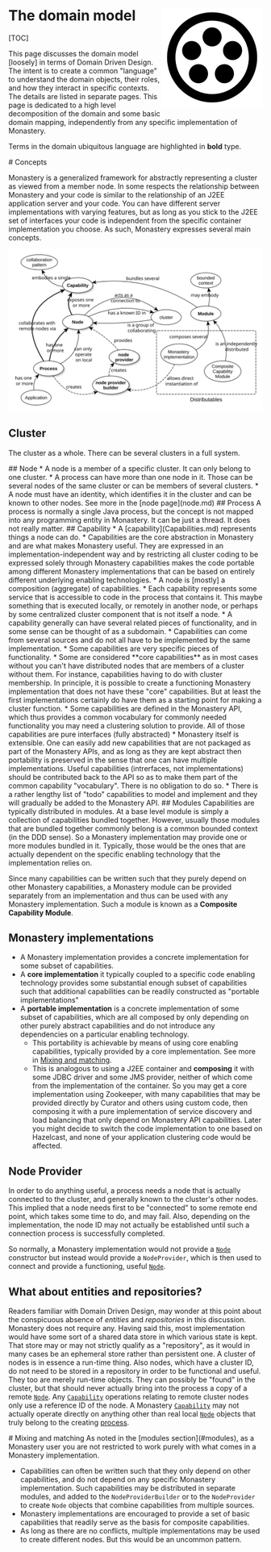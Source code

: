 # The domain model <span style="float:right">![logo](monastery_logo_100.svg)<span>

[TOC]

This page discusses the domain model [loosely] in terms of Domain Driven Design. The intent is to create a common "language" to understand the domain objects, their roles, and how they interact in specific contexts. The details are listed in separate pages. This page is dedicated to a high level decomposition of the domain and some basic domain mapping, independently from any specific implementation of Monastery.

Terms in the domain ubiquitous language are highlighted in **bold** type.

<span id="domains"/>
# Concepts

Monastery is a generalized framework for abstractly representing a cluster as viewed from a member node. In some respects the relationship between Monastery and your code is similar to the relationship of an J2EE application server and your code. You can have different server implementations with varying features, but as long as you stick to the J2EE set of interfaces your code is independent from the specific container implementation you choose. As such, Monastery expresses several main concepts.

![concepts](ubiquitous_language.svg)

## Cluster
The cluster as a whole. There can be several clusters in a full system.

<span id="node"/>
## Node
* A node is a member of a specific cluster. It can only belong to one cluster.
* A process can have more than one node in it. Those can be several nodes of the same cluster or can be members of several clusters.
* A node must have an identity, which identifies it in the cluster and can be known to other nodes. See more in the [node page](node.md)

<span id="process"/>
## Process
A process is normally a single Java process, but the concept is not mapped into any programming entity in Monastery. It can be just a thread. It does not really matter. 

<span id="capability"/>
## Capability
* A [capability](Capabilities.md) represents things a node can do.
* Capabilities are the core abstraction in Monastery and are what makes Monastery useful. They are expressed in an implementation-independent way and by restricting all cluster coding to be expressed solely through Monastery capabilities makes the code portable among different Monastery implementations that can be based on entirely different underlying enabling technologies.
* A node is [mostly] a composition (aggregate) of capabilities.
* Each capability represents some service that is accessible to code in the process that contains it. This maybe something that is executed locally, or remotely in another node, or perhaps by some centralized cluster component that is not itself a node. 
* A capability generally can have several related pieces of functionality, and in some sense can be thought of as a subdomain.
* Capabilities can come from several sources and do not all have to be implemented by the same implementation.
* Some capabilities are very specific pieces of functionality.
	* Some are considered **core capabilities** as in most cases without you can't have distributed nodes that are members of a cluster without them. For instance, capabilities having to do with cluster membership. In principle, it is possible to create a functioning Monastery implementation that does not have these "core" capabilities. But at least the first implementations certainly do have them as a starting point for making a cluster function.
	* Some capabilities are defined in the Monastery API, which thus provides a common vocabulary for commonly needed functionality you may need a clustering solution to provide. All of those capabilities are pure interfaces (fully abstracted)
	* Monastery itself is extensible. One can easily add new capabilities that are not packaged as part of the Monastery APIs, and as long as they are kept abstract then portability is preserved in the sense that one can have multiple implementations. Useful capabilities (intrerfaces, not implementations) should be contributed back to the API so as to make them part of the common capability "vocabulary". There is no obligation to do so.
	* There is a rather lengthy list of "todo" capabilities to model and implement and they will gradually be added to the Monastery API.

<span id="modules"/>
## Modules
Capabilities are typically distributed in modules. At a base level module is simply a collection of capabilities bundled together.
However, usually those modules that are bundled together commonly belong is a common bounded context (in the DDD sense). So a Monastery implementation may provide one or more modules bundled in it. Typically, those would be the ones that are actually dependent on the specific enabling technology that the implementation relies on.

Since many capabilities can be written such that they purely depend on other Monastery capabilities, a Monastery module can be provided separately from an implementation and thus can be used with any Monastery implementation.
Such a module is known as a **Composite Capability Module**.

## Monastery implementations
* A Monastery implementation provides a concrete implementation for some subset of capabilities.
* A **core implementation** it typically coupled to a specific code enabling technology provides some substantial enough subset of capabilities such that additional capabilities can be readily constructed as "portable implementations"
* A **portable implementation** is a concrete implementation of some subset of capabilities, which are all composed by only depending on other purely abstract capabilities and do not introduce any dependencies on a particular enabling technology.
	* This portability is achievable by means of using core enabling capabilities, typically provided by a core implementation. See more in [Mixing and matching](#mixing-and-matching).
	* This is analogous to using a J2EE container and **composing** it with some JDBC driver and some JMS provider, neither of which come from the implementation of the container. So you may get a core implementation using Zookeeper, with many capabilities that may be provided directly by Curator and others using custom code, then composing it with a pure implementation of service discovery and load balancing that only depend on Monastery API capabilities. Later you might decide to switch the code implementation to one based on Hazelcast, and none of your application clustering code would be affected.

## Node Provider 
In order to do anything useful, a process needs a node that is actually connected to the cluster, and generally known to the cluster's other nodes.
This implied that a node needs first to be "connected" to some remote end point, which takes some time to do, and may fail. 
Also, depending on the implementation, the node ID may not actually be established until such a connection process is successfully completed.

So normally, a Monastery implementation would not provide a [`Node`](#node) constructor but instead would provide a `NodeProvider`, which is then used to connect and provide a functioning, useful [`Node`](#node).

## What about entities and repositories?
Readers familiar with Domain Driven Design, may wonder at this point about the conspicuous absence of *entities* and *repositories* in this discussion.
Monastery does not require any. Having said this, most implementation would have some sort of a shared data store in which various state is kept. That store may or may not strictly qualify as a "repository", as it would in many cases be an ephemeral store rather than persistent one. A cluster of nodes is in essence a run-time thing. Also nodes, which have a cluster ID, do not need to be stored in a repository in order to be functional and useful. They too are merely run-time objects. They can possibly be "found" in the cluster, but that should never actually bring into the process a copy of a remote [`Node`](#node). Any [`Capability`](#capability) operations relating to remote cluster nodes only use a reference ID of the node.
A Monastery [`Capability`](#capability) may not actually operate directly on anything other than real local [`Node`](#node) objects that truly belong to the creating [process](#process). 

<span id="mixing-and-matching"/>
# Mixing and matching
As noted in the [modules section](#modules), as a Monastery user you are not restricted to work purely with what comes in a Monastery implementation.

* Capabilities can often be written such that they only depend on other capabilities, and do not depend on any specific Monastery implementation. Such capabilities may be distributed in separate modules, and added to the `NodeProviderBuilder` or to the `NodeProvider` to create `Node` objects that combine capabilities from multiple sources.
* Monastery implementations are encouraged to provide a set of basic capabilities that readily serve as the basis for composite capabilities.
* As long as there are no conflicts, multiple implementations may be used to create different  nodes. But this would be an uncommon pattern.





